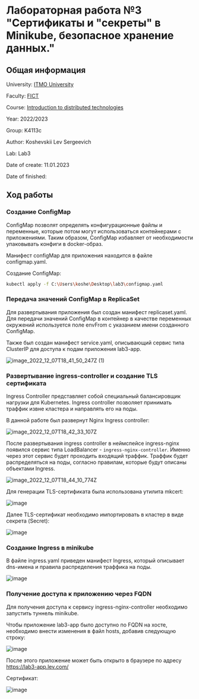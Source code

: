 # Лабораторная работа №3 "Сертификаты и "секреты" в Minikube, безопасное хранение данных."

## Общая информация

University: [ITMO University](https://itmo.ru/ru/)

Faculty: [FICT](https://fict.itmo.ru)

Course: [Introduction to distributed technologies](https://github.com/itmo-ict-faculty/introduction-to-distributed-technologies)

Year: 2022/2023

Group: K4113c

Author: Koshevskii Lev Sergeevich

Lab: Lab3

Date of create: 11.01.2023

Date of finished: 

## Ход работы

### Создание ConfigMap

ConfigMap позволят определять конфигурационные файлы и переменные, которые потом могут использоваться контейнерами с приложениями. Таким образом, ConfigMap избавляет от необходимости упаковывать конфиги в docker-образ.

Манифест configMap для приложения находится в файле configmap.yaml. 

Создание ConfigMap:

```bash
kubectl apply -f C:\Users\koshe\Desktop\lab3\configmap.yaml
```

### Передача значений ConfigMap в ReplicaSet

Для развертывания приложения был создан манифест replicaset.yaml. Для передачи значений ConfigMap в контейнер в качестве переменных окружений используется поле envFrom с указанием имени созданного ConfigMap.

Также был создан манифест service.yaml, описывающий сервис типа ClusterIP для доступа к подам приложения lab3-app.

![image_2022_12_07T18_41_50_247Z (1)](https://user-images.githubusercontent.com/46699832/211781366-a983051b-4652-4060-98e5-85f76c40bfcd.png)

### Развертывание ingress-controller и создание TLS сертификата

Ingress Controller представляет собой специальный балансировщик нагрузки для Kubernetes. Ingress controller позволяет принимать траффик извне кластера и направлять его на поды. 

В данной работе был развернут Nginx Ingress controller:

![image_2022_12_07T18_42_33_107Z](https://user-images.githubusercontent.com/46699832/211781614-1f0809be-a64b-4987-8bb4-885e68959107.png)

После развертывания ingress controller в неймспейсе ingress-nginx появился сервис типа LoadBalancer - `ingress-nginx-controller`. 
Именно через этот сервис будет проходить входящий траффик. Траффик будет распределяться на поды, согласно правилам, которые будут описаны объектами Ingress.

![image_2022_12_07T18_44_10_774Z](https://user-images.githubusercontent.com/46699832/211781857-2d2303d1-9503-4b46-9290-17c7e968f78a.png)

Для генерации TLS-сертификата была использована утилита mkcert:

![image](https://user-images.githubusercontent.com/46699832/211782026-120f84aa-98a9-4fe2-8fc6-0538766ea7e4.png)

Далее TLS-сертификат необходимо импортировать в кластер в виде секрета (Secret): 

![image](https://user-images.githubusercontent.com/46699832/211782075-8dbb35a3-b578-4489-9436-e5446d86cc46.png)

### Создание Ingress в minikube

В файле ingress.yaml приведен манифест Ingress, который описывает dns-имена и правила распределения траффика на поды.

![image](https://user-images.githubusercontent.com/46699832/211782278-e394c1f1-4a4f-4ed5-8822-90d96f088b7a.png)

### Получение доступа к приложению через FQDN

Для получения доступа к сервису ingress-nginx-controller необходимо запустить туннель minikube.

Чтобы приложение lab3-app было доступно по FQDN на хосте, необходимо внести изменения в файл hosts, добавив следующую строку:

![image](https://user-images.githubusercontent.com/46699832/211782662-30d0a723-4378-426c-bbc9-59e4150920e2.png)

После этого приложение может быть открыто в браузере по адресу https://lab3-app.lev.com/

Сертификат:

![image](https://user-images.githubusercontent.com/46699832/211782804-57094b57-2171-4679-bb5b-289c3fac70ab.png)





